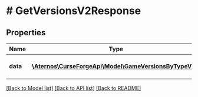 # # GetVersionsV2Response

## Properties

Name | Type | Description | Notes
------------ | ------------- | ------------- | -------------
**data** | [**\Aternos\CurseForgeApi\Model\GameVersionsByTypeV2[]**](GameVersionsByTypeV2.md) | The response data | [optional]

[[Back to Model list]](../../README.md#models) [[Back to API list]](../../README.md#endpoints) [[Back to README]](../../README.md)
